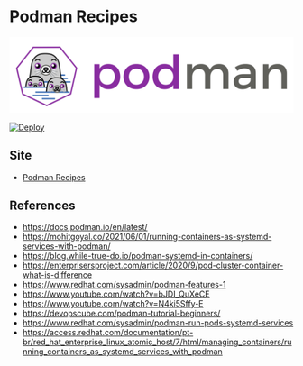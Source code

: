# Podman Recipes

<p align="center">
  <img src="https://raw.githubusercontent.com/sistematico/podman/main/docs/public/img/podman.svg" alt="Podman" />
</p>

[![Deploy](https://github.com/sistematico/podman/actions/workflows/vitepress.yml/badge.svg)](https://github.com/sistematico/podman/actions/workflows/vitepress.yml)

## Site

- [Podman Recipes](https://sistematico.github.io/podman)

## References

- https://docs.podman.io/en/latest/
- https://mohitgoyal.co/2021/06/01/running-containers-as-systemd-services-with-podman/
- https://blog.while-true-do.io/podman-systemd-in-containers/
- https://enterprisersproject.com/article/2020/9/pod-cluster-container-what-is-difference
- https://www.redhat.com/sysadmin/podman-features-1
- https://www.youtube.com/watch?v=bJDI_QuXeCE
- https://www.youtube.com/watch?v=N4ki5Sffy-E
- https://devopscube.com/podman-tutorial-beginners/
- https://www.redhat.com/sysadmin/podman-run-pods-systemd-services
- https://access.redhat.com/documentation/pt-br/red_hat_enterprise_linux_atomic_host/7/html/managing_containers/running_containers_as_systemd_services_with_podman
